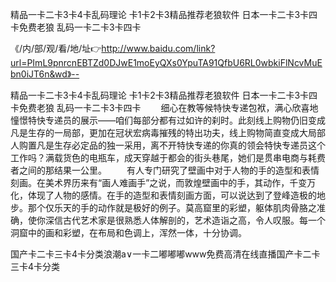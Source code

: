 精品一卡二卡3卡4卡乱码理论
卡1卡2卡3精品推荐老狼软件
日本一卡二卡3卡四卡免费老狼
乱码一卡二卡3卡四卡


《/内/部/观/看/地/址👉http://www.baidu.com/link?url=PImL9pnrcnEBTZd0DJwE1moEyQXs0YpuTA91QfbU6RL0wbkiFlNcvMuEbn0iJT6n&wd》--

精品一卡二卡3卡4卡乱码理论
卡1卡2卡3精品推荐老狼软件
日本一卡二卡3卡四卡免费老狼
乱码一卡二卡3卡四卡
　　细心在教等候特快专递包袱，满心欣喜地憧憬特快专递员的展示——咱们每部分都有过如许的刹时。此刻线上购物仍旧变成凡是生存的一局部，更加在冠状宏病毒摧残的特出功夫，线上购物简直变成大局部人购置凡是生存必定品的独一采用，离不开特快专递的你真的领会特快专递员这个工作吗？满载货色的电瓶车，成天穿越于都会的街头巷尾，她们是贯串电商与耗费者之间的那结果一公里。
　　有人专门研究了壁画中对于人物的手的造型和表情刻画。在美术界历来有“画人难画手”之说，而敦煌壁画中的手，其动作，千变万化，体现了人物的感情。在手的造型和表情刻画方面，可以说达到了登峰造极的地步。那个仅乐天的手的动作就是极好的例子。莫高窟里的彩塑，躯体肌肉骨胳之准确，使你深信古代艺术家是很熟悉人体解剖的，艺术造诣之高，令人叹服。每一个洞窟中的画和彩塑，在布局和色调上，浑然一体，十分协调。





国产卡二卡三卡4卡分类浪潮a∨一卡二嘟嘟嘟www免费高清在线直播国产卡二卡三卡4卡分类
